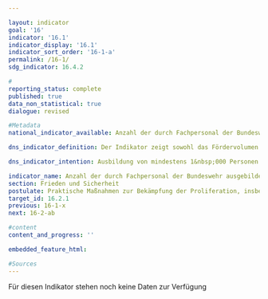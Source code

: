 ```yaml
---

layout: indicator        
goal: '16'        
indicator: '16.1'        
indicator_display: '16.1'        
indicator_sort_order: '16-1-a'        
permalink: /16-1/        
sdg_indicator: 16.4.2        

#
reporting_status: complete        
published: true        
data_non_statistical: true        
dialogue: revised

#Metadata        
national_indicator_available: Anzahl der durch Fachpersonal der Bundeswehr ausgebildeten Personen zur Stärkung der Kontrolle von Kleinwaffen und leichten Waffen sowie dazugehöriger Munition weltweit

dns_indicator_definition: Der Indikator zeigt sowohl das Fördervolumen für Projekte, als auch die Anzahl an Personen die durch Expertinnen und Experten der Bundeswehr zur Stärkung der Kontrolle von Kleinwaffen und leichten Waffen sowie dazugehöriger Munition (u.a. Sicherung, Registrierung und Zerstörung von Kleinwaffen und leichten Waffen) in besonders betroffenen Weltregionen ausgebildet wurden, an.<br>Die Aussagekraft des Fördervolumens ist um ein Vielfaches höher als die Anzahl der geförderten Projekte (24 Mio. EUR im Jahr 2021) und macht u.a. deutlich, dass DEU zweitgrößter Geldgeber für die Stärkung von Kleinwaffenkontrolle weltweit ist. Ergänzt wird diese Angabe durch die Anzahl der gezielt durch Fachpersonal der Bundeswehr ausgebildeten Personen, aufgeschlüsselt nach Geschlecht. Gleichzeitig sollen auch Projekte zur Kontrolle von Munition eingeschlossen und eine Offenheit für Maßnahmen eingeführt werden.       

dns_indicator_intention: Ausbildung von mindestens 1&nbsp;000 Personen durch Expertinnen und Experten der Bundeswehr bis 2030      

indicator_name: Anzahl der durch Fachpersonal der Bundeswehr ausgebildeten Personen zur Stärkung der Kontrolle von Kleinwaffen und leichten Waffen sowie dazugehöriger Munition weltweit
section: Frieden und Sicherheit        
postulate: Praktische Maßnahmen zur Bekämpfung der Proliferation, insbesondere von Kleinwaffen, ergreifen        
target_id: 16.2.1        
previous: 16-1-x       
next: 16-2-ab        

#content         
content_and_progress: ''        

embedded_feature_html:       

#Sources        
---
```

Für diesen Indikator stehen noch keine Daten zur Verfügung
